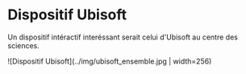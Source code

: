 # Dispositif Ubisoft
Un dispositif intéractif interéssant serait celui d'Ubisoft au centre des sciences.

![Dispositif Ubisoft](../img/ubisoft_ensemble.jpg | width=256)